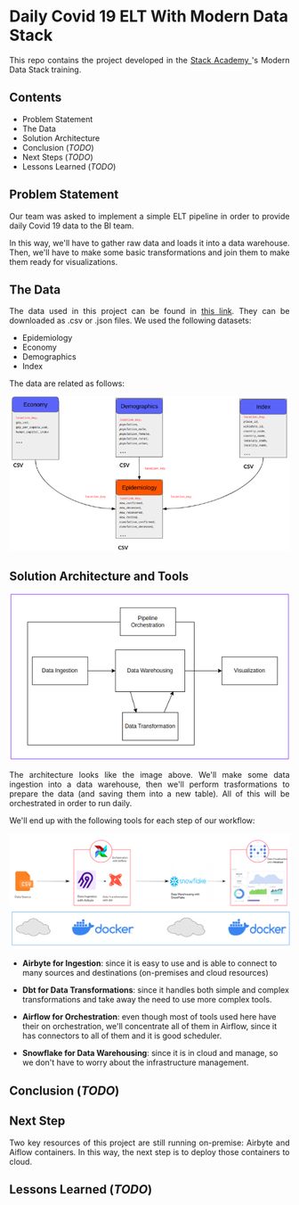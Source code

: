 # Daily Covid 19 ELT With Modern Data Stack

<p align="justify">
This repo contains the project developed in the <a href="https://stackacademy.com.br">Stack Academy </a>'s Modern Data Stack training.
</p>


## Contents

- Problem Statement
- The Data
- Solution Architecture
- Conclusion (_TODO_)
- Next Steps (_TODO_)
- Lessons Learned (_TODO_)

## Problem Statement

<p align="justify">
Our team was asked to implement a simple ELT pipeline in order to provide daily Covid 19 data to the BI team.
</p>

<p align="justify">
In this way, we'll have to gather raw data and loads it into a data warehouse. Then, we'll have to make some basic transformations and join them to make them ready for visualizations.
</p>

## The Data

<p align="justify">
The data used in this project can be found in <a href="https://health.google.com/covid-19/open-data/raw-data"> this link</a>. They can be downloaded as .csv or .json files. We used the following datasets:
</p>

- Epidemiology
- Economy
- Demographics
- Index

<p align="justify">
The data are related as follows:
</p>
<p align="center">
  <img src="../images/data.png" >
</p>

## Solution Architecture and Tools

<p align="center">
  <img src="../images/architecture-clean.png" >
</p>

<p align="justify">
The architecture looks like the image above. We'll make some data ingestion into a data warehouse, then we'll perform trasformations to prepare the data (and saving them into a new table). All of this will be orchestrated in order to run daily.
</p>

<p align="justify">
We'll end up with the following tools for each step of our workflow:
</p>

<p align="center">
  <img src="../images/architecture.png" >
</p>

- **Airbyte for Ingestion**: since it is easy to use and is able to connect to many sources and destinations (on-premises and cloud resources)

- **Dbt for Data Transformations**: since it handles both simple and complex transformations and take away the need to use more complex tools.

- **Airflow for Orchestration**: even though most of tools used here have their on orchestration, we'll concentrate all of them in Airflow, since it has connectors to all of them and it is good scheduler.

- **Snowflake for Data Warehousing**: since it is in cloud and manage, so we don't have to worry about the infrastructure management.

## Conclusion (_TODO_)

## Next Step

<p align="justify">
Two key resources of this project are still running on-premise: Airbyte and Aiflow containers. In this way, the next step is to deploy those containers to cloud.
</p>

## Lessons Learned (_TODO_)